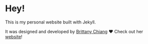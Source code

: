 # Hey!

This is my personal website built with Jekyll.

It was designed and developed by [Brittany Chiang](https://github.com/bchiang7) ❤ Check out her [website](https://bchiang7.github.io)!
